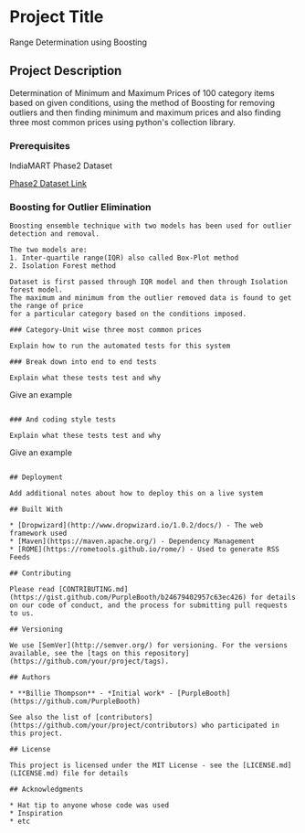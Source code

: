 # Project Title

Range Determination using Boosting

## Project Description

Determination of Minimum and Maximum Prices of 100 category items based on given conditions, using the method of Boosting for removing outliers and then finding minimum and maximum prices and also finding three most common prices using python's collection library.

### Prerequisites

IndiaMART Phase2 Dataset

 [Phase2 Dataset Link](https://drive.google.com/open?id=1WdCNbjhlZgGkVnGvfforOJhS0961MMd6)


### Boosting for Outlier Elimination

```
Boosting ensemble technique with two models has been used for outlier detection and removal.

The two models are:
1. Inter-quartile range(IQR) also called Box-Plot method
2. Isolation Forest method

Dataset is first passed through IQR model and then through Isolation forest model.
The maximum and minimum from the outlier removed data is found to get the range of price 
for a particular category based on the conditions imposed. 

### Category-Unit wise three most common prices

Explain how to run the automated tests for this system

### Break down into end to end tests

Explain what these tests test and why

```
Give an example
```

### And coding style tests

Explain what these tests test and why

```
Give an example
```

## Deployment

Add additional notes about how to deploy this on a live system

## Built With

* [Dropwizard](http://www.dropwizard.io/1.0.2/docs/) - The web framework used
* [Maven](https://maven.apache.org/) - Dependency Management
* [ROME](https://rometools.github.io/rome/) - Used to generate RSS Feeds

## Contributing

Please read [CONTRIBUTING.md](https://gist.github.com/PurpleBooth/b24679402957c63ec426) for details on our code of conduct, and the process for submitting pull requests to us.

## Versioning

We use [SemVer](http://semver.org/) for versioning. For the versions available, see the [tags on this repository](https://github.com/your/project/tags). 

## Authors

* **Billie Thompson** - *Initial work* - [PurpleBooth](https://github.com/PurpleBooth)

See also the list of [contributors](https://github.com/your/project/contributors) who participated in this project.

## License

This project is licensed under the MIT License - see the [LICENSE.md](LICENSE.md) file for details

## Acknowledgments

* Hat tip to anyone whose code was used
* Inspiration
* etc
